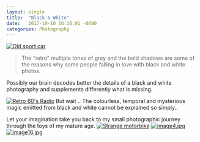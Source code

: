 ```yaml
---
layout: single
title:  "Black & White"
date:   2017-10-10 16:16:01 -0600
categories: Photography
---
```



[![Old sport car](https://svbtleusercontent.com/ar9tvjvagpkiqa_small.jpg)](https://svbtleusercontent.com/ar9tvjvagpkiqa.jpg)
>The “retro” multiple tones of grey and the bold shadows are some of the reasons why some people falling in love with black and white photos.

Possibly our brain decodes better the details of a black and white photography and supplements differently what is missing. 

[![Retro 60's Radio](https://svbtleusercontent.com/kw7kv5qrn03ja_small.jpg)](https://svbtleusercontent.com/kw7kv5qrn03ja.jpg)
But wait .. The colourless, temporal and mysterious magic emitted from black and white cannot be explained so simply..

Let your imagination take you back to my small photographic journey through the toys of my mature age.
[![Strange motorbike](https://svbtleusercontent.com/jtzycaipxtu5g_small.jpg)](https://svbtleusercontent.com/jtzycaipxtu5g.jpg)
[![image4.jpg](https://svbtleusercontent.com/5ywxcqe0e91ka_small.jpg)](https://svbtleusercontent.com/5ywxcqe0e91ka.jpg)[![image16.jpg](https://svbtleusercontent.com/usrvda1m2tobeg_small.jpg)](https://svbtleusercontent.com/usrvda1m2tobeg.jpg)